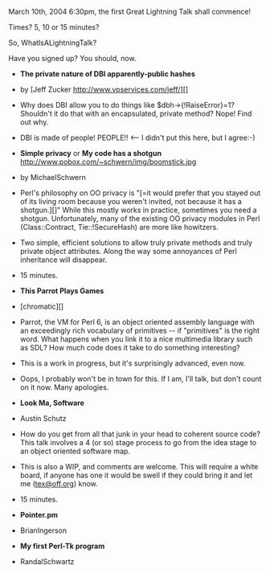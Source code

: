 March 10th, 2004 6:30pm, the first Great Lightning Talk shall commence!

Times?  5, 10 or 15 minutes?

So, WhatIsALightningTalk?

Have you signed up?  You should, now.

* **The private nature of DBI apparently-public hashes**

* by [Jeff Zucker http://www.vpservices.com/jeff/][]


* Why does DBI allow you to do things like $dbh->{!RaiseError}=1?  Shouldn't it do that with an encapsulated, private method?  Nope!  Find out why.


* DBI is made of people!  PEOPLE!! <-- I didn't put this here, but I agree:-)


* **Simple privacy** or **My code has a shotgun**  http://www.pobox.com/~schwern/img/boomstick.jpg

* by MichaelSchwern  


* Perl's philosophy on OO privacy is "[=it would prefer that you stayed out of its living room because you weren't invited, not because it has a shotgun.][]"  While this mostly works in practice, sometimes you need a shotgun.  Unfortunately, many of the existing OO privacy modules in Perl (Class::Contract, Tie::!SecureHash) are more like howitzers.


* Two simple, efficient solutions to allow truly private methods and truly private object attributes.  Along the way some annoyances of Perl inheritance will disappear.


* 15 minutes.


* **This Parrot Plays Games**

* [chromatic][]


* Parrot, the VM for Perl 6, is an object oriented assembly language with an exceedingly rich vocabulary of primitives -- if "primitives" is the right word.  What happens when you link it to a nice multimedia library such as SDL?  How much code does it take to do something interesting?


* This is a work in progress, but it's surprisingly advanced, even now.


* Oops, I probably won't be in town for this.  If I am, I'll talk, but don't count on it now.  Many apologies.


* **Look Ma, Software**

* Austin Schutz


* How do you get from all that junk in your head to coherent source code? This talk involves a 4 (or so) stage process to go from the idea stage to an object oriented software map.


* This is also a WIP, and comments are welcome. This will require a white board, if anyone has one it would be swell if they could bring it and let me (tex@off.org) know.


* 15 minutes.


* **Pointer.pm**

* BrianIngerson


* **My first Perl-Tk program**

* RandalSchwartz

